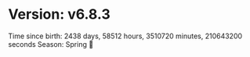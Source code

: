 # Version: v6.8.3
Time since birth: 2438 days, 58512 hours, 3510720 minutes, 210643200 seconds
Season: Spring 🌸
